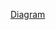 [Diagram](https://github.com/ml22826/Ubuntu/blob/main/Database/Screenshot%20from%202024-02-25%2019-14-58.png)
